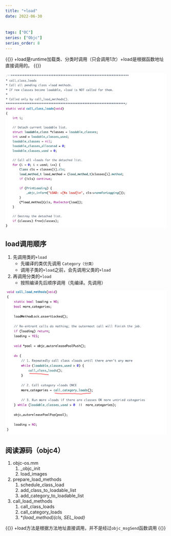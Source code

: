 ```yaml
---
title: "+load"
date: 2022-06-30


tags: ["OC"]
series: ["Objc"]
series_order: 8
---
```


{{<alert>}}
+load是runtime加载类、分类时调用（只会调用1次）+load是根据函数地址直接调用的。
{{</alert>}}

![](2.png)

## load调用顺序

1. 先调用类的`+load`
    - 先编译的类优先调用 `Category（分类）`
    - 调用子类的`+load`之前，会先调用父类的`+load`
2. 再调用分类的`+load`
    - 按照编译先后顺序调用（先编译。先调用）

![](1.png)

## 阅读源码（objc4）

1. objc-os.mm
    1. _objc_init
    2. load_images
2. prepare_load_methods
    1. schedule_class_load
    2. add_class_to_loadable_list
    3. add_category_to_loadable_list
3. call_load_methods
    1. call_class_loads
    2. call_category_loads
    3. **(*load_method)(cls, SEL_load)**
    

{{<alert>}}
+load方法是根据方法地址直接调用，并不是经过`objc_msgSend`函数调用
{{</alert>}}